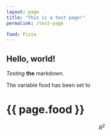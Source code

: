 ```yaml
---
layout: page
title: "This is a test page!"
permalink: /test-page

food: Pizza
---
```


## Hello, world!
*Testing* __the__ markdown.

The variable food has been set to <h1>{{ page.food }}</h1>

$$R^2$$
